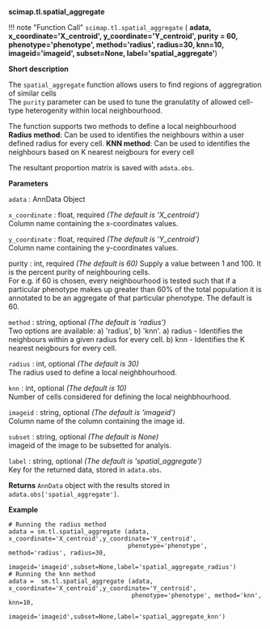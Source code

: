 **scimap.tl.spatial_aggregate**

!!! note "Function Call"
    `scimap.tl.spatial_aggregate` (
      **adata, 
      x_coordinate='X_centroid',
      y_coordinate='Y_centroid',
      purity = 60, 
      phenotype='phenotype', 
      method='radius', 
      radius=30, 
      knn=10, 
      imageid='imageid',
      subset=None,
      label='spatial_aggregate'**)

**Short description**

The `spatial_aggregate` function allows users to find regions of aggregration of similar cells <br>
The `purity` parameter can be used to tune the granulatity of allowed cell-type heterogenity within local neighbourhood.

The function supports two methods to define a local neighbourhood <br>
**Radius method**: Can be used to identifies the neighbours within a user defined radius for every cell.
**KNN method**: Can be used to identifies the neighbours based on K nearest neigbours for every cell

The resultant proportion matrix is saved with `adata.obs`.


**Parameters**

`adata` : AnnData Object  

`x_coordinate` : float, required *(The default is 'X_centroid')*  
Column name containing the x-coordinates values.  

`y_coordinate` : float, required *(The default is 'Y_centroid')*  
Column name containing the y-coordinates values.

purity : int, required *(The default is 60)* 
Supply a value between 1 and 100. It is the percent purity of neighbouring cells. <br>
For e.g. if 60 is chosen, every neighbourhood is tested such that if a particular phenotype makes up greater than 60% of the total population it is annotated to be an aggregate of that particular phenotype. The default is 60.

`method` : string, optional *(The default is 'radius')*  
Two options are available: a) 'radius', b) 'knn'.
a) radius - Identifies the neighbours within a given radius for every cell.
b) knn - Identifies the K nearest neigbours for every cell.

`radius` : int, optional *(The default is 30)*  
The radius used to define a local neighbhourhood.

`knn` : int, optional *(The default is 10)*  
Number of cells considered for defining the local neighbhourhood.

`imageid` : string, optional *(The default is 'imageid')*  
Column name of the column containing the image id.

`subset` : string, optional *(The default is None)*  
imageid of the image to be subsetted for analyis. 

`label` : string, optional *(The default is 'spatial_aggregate')*  
Key for the returned data, stored in `adata.obs`. 


**Returns**
`AnnData` object with the results stored in `adata.obs['spatial_aggregate']`.

**Example**

```
# Running the radius method
adata = sm.tl.spatial_aggregate (adata, x_coordinate='X_centroid',y_coordinate='Y_centroid',
                                 phenotype='phenotype', method='radius', radius=30,
                                 imageid='imageid',subset=None,label='spatial_aggregate_radius')
# Running the knn method
adata =  sm.tl.spatial_aggregate (adata, x_coordinate='X_centroid',y_coordinate='Y_centroid',
                                  phenotype='phenotype', method='knn', knn=10, 
                                  imageid='imageid',subset=None,label='spatial_aggregate_knn')
```
